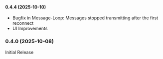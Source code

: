 #### 0.4.4 (2025-10-10)

- Bugfix in Message-Loop: Messages stopped transmitting after the first reconnect
- UI Improvements

### 0.4.0 (2025-10-08)
Initial Release